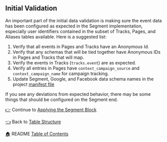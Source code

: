 ## Initial Validation

An important part of the initial data validation is making sure the event data has been configured as expected in the Segment implementation, especially user identifiers contained in the subset of Tracks, Pages, and Aliases tables available. Here is a suggested list:

1. Verify that all events in Pages and Tracks have an Anonymous Id.
1. Verify that any schemas that will be tied together have Anonymous IDs in Pages and Tracks that will map.
1. Verify the events in Tracks (`tracks.event`) are as expected.
1. Verify all entries in Pages have `context_campaign_source` and `context_campaign_name` for campaign tracking.
1. Update Segment, Google, and Facebook data schema names in the project [manifest file](manifest.lkml)

If you see any deviations from expected behavior, there may be some things that should be configured on the Segment end.

[:point_right:](_5_applying_the_segment_block.md) Continue to [Applying the Segment Block](_5_applying_the_segment_block.md)

[:point_left:](_3_table_structure.md) Back to [Table Structure](_3_table_structure.md)

[:house:](README.md) README [Table of Contents](README.md)
